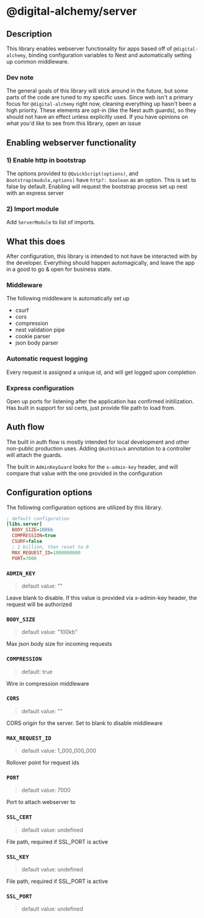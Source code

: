 # @digital-alchemy/server

## Description

This library enables webserver functionality for apps based off of `@digital-alchemy`, binding configuration variables to Nest and automatically setting up common middleware.

### Dev note

The general goals of this library will stick around in the future, but some parts of the code are tuned to my specific uses.
Since web isn't a primary focus for `@digital-alchemy` right now, cleaning everything up hasn't been a high priority.
These elements are opt-in (like the Nest auth guards), so they should not have an effect unless explicitly used.
If you have opinions on what you'd like to see from this library, open an issue

## Enabling webserver functionality

### 1) Enable http in bootstrap

The options provided to `@QuickScript(options)`, and `Bootstrap(module,options)` have `http?: boolean` as an option.
This is set to false by default.
Enabling will request the bootstrap process set up nest with an express server

### 2) Import module

Add `ServerModule` to list of imports.

## What this does

After configuration, this library is intended to not have be interacted with by the developer.
Everything should happen automagically, and leave the app in a good to go & open for business state.

### Middleware

The following middleware is automatically set up

- csurf
- cors
- compression
- nest validation pipe
- cookie parser
- json body parser

### Automatic request logging

Every request is assigned a unique id, and will get logged upon completion

### Express configuration

Open up ports for listening after the application has confirmed initilization.
Has built in support for ssl certs, just provide file path to load from.

## Auth flow

The built in auth flow is mostly intended for local development and other non-public production uses.
Adding `@AuthStack` annotation to a controller will attach the guards.

The built in `AdminKeyGuard` looks for the `x-admin-key` header, and will compare that value with the one provided in the configuration

## Configuration options

The following configuration options are utilized by this library.

```ini
; default configuration
[libs.server]
  BODY_SIZE=100kb
  COMPRESSION=true
  CSURF=false
  ; 1 billion, then reset to 0
  MAX_REQUEST_ID=1000000000
  PORT=7000
```

### `ADMIN_KEY`

> default value: ""

Leave blank to disable. If this value is provided via x-admin-key header, the request will be authorized

### `BODY_SIZE`

> default value: "100kb"

Max json body size for incoming requests

### `COMPRESSION`

> default: true

Wire in compression middleware

### `CORS`

> default value: ""

CORS origin for the server. Set to blank to disable middleware

### `MAX_REQUEST_ID`

> default value: 1_000_000_000

Rollover point for request ids

### `PORT`

> default value: 7000

Port to attach webserver to

### `SSL_CERT`

> default value: undefined

File path, required if SSL_PORT is active

### `SSL_KEY`

> default value: undefined

File path, required if SSL_PORT is active

### `SSL_PORT`

> default value: undefined
